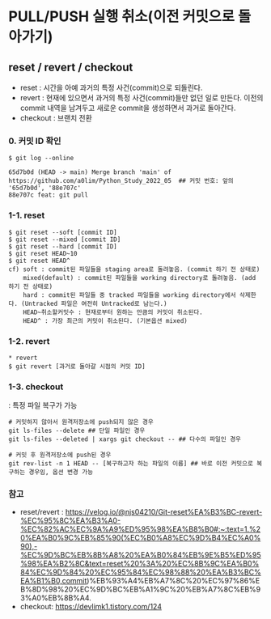 # PULL/PUSH 실행 취소(이전 커밋으로 돌아가기)
## reset / revert / checkout
* reset : 시간을 아예 과거의 특정 사건(commit)으로 되돌린다.
* revert : 현재에 있으면서 과거의 특정 사건(commit)들만 없던 일로 만든다. 이전의 commit 내역을 남겨두고 새로운 commit을 생성하면서 과거로 돌아간다.
* checkout : 브랜치 전환

### 0. 커밋 ID 확인
```
$ git log --online

65d7b0d (HEAD -> main) Merge branch 'main' of https://github.com/a0lim/Python_Study_2022_05  ## 커밋 번호: 앞의 '65d7b0d', '88e707c'
88e707c feat: git pull
```
### 1-1. reset

```
$ git reset --soft [commit ID] 
$ git reset --mixed [commit ID]
$ git reset --hard [commit ID]
$ git reset HEAD~10 
$ git reset HEAD^
cf) soft : commit된 파일들을 staging area로 돌려놓음. (commit 하기 전 상태로)
    mixed(default) : commit된 파일들을 working directory로 돌려놓음. (add 하기 전 상태로)
    hard : commit된 파일들 중 tracked 파일들을 working directory에서 삭제한다. (Untracked 파일은 여전히 Untracked로 남는다.)
    HEAD~취소할커밋수 : 현재로부터 원하는 만큼의 커밋이 취소된다.
    HEAD^ : 가장 최근의 커밋이 취소된다. (기본옵션 mixed)
```
### 1-2. revert
```
* revert
$ git revert [과거로 돌아갈 시점의 커밋 ID]
```
### 1-3. checkout
: 특정 파일 복구가 가능
```
# 커밋하지 않아서 원격저장소에 push되지 않은 경우
git ls-files --delete ## 단일 파일인 경우
git ls-files --deleted | xargs git checkout -- ## 다수의 파일인 경우

# 커밋 후 원격저장소에 push된 경우
git rev-list -n 1 HEAD -- [복구하고자 하는 파일의 이름] ## 바로 이전 커밋으로 복구하는 경우임, 옵션 변경 가능
```

### 참고
* reset/revert : https://velog.io/@njs04210/Git-reset%EA%B3%BC-revert-%EC%95%8C%EA%B3%A0-%EC%82%AC%EC%9A%A9%ED%95%98%EA%B8%B0#:~:text=1.%20%EA%B0%9C%EB%85%90(%EC%B0%A8%EC%9D%B4%EC%A0%90),-%EC%9D%BC%EB%8B%A8%20%EA%B0%84%EB%9E%B5%ED%95%98%EA%B2%8C&text=reset%20%3A%20%EC%8B%9C%EA%B0%84%EC%9D%84%20%EC%95%84%EC%98%88%20%EA%B3%BC%EA%B1%B0,commit)%EB%93%A4%EB%A7%8C%20%EC%97%86%EB%8D%98%20%EC%9D%BC%EB%A1%9C%20%EB%A7%8C%EB%93%A0%EB%8B%A4.
* checkout: https://devlimk1.tistory.com/124
